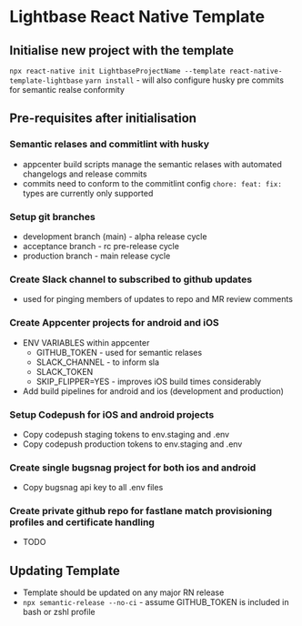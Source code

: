 # Lightbase React Native Template

## Initialise new project with the template

`npx react-native init LightbaseProjectName --template react-native-template-lightbase`
`yarn install` - will also configure husky pre commits for semantic realse conformity

## Pre-requisites after initialisation

### Semantic relases and commitlint with husky

- appcenter build scripts manage the semantic relases with automated changelogs and release commits
- commits need to conform to the commitlint config `chore: feat: fix:` types are currently only supported

### Setup git branches

- development branch (main) - alpha release cycle
- acceptance branch - rc pre-release cycle
- production branch - main release cycle

### Create Slack channel to subscribed to github updates

- used for pinging members of updates to repo and MR review comments

### Create Appcenter projects for android and iOS

- ENV VARIABLES within appcenter
  - GITHUB_TOKEN - used for semantic relases
  - SLACK_CHANNEL - to inform sla
  - SLACK_TOKEN
  - SKIP_FLIPPER=YES - improves iOS build times considerably
- Add build pipelines for android and ios (development and production)

### Setup Codepush for iOS and android projects

- Copy codepush staging tokens to env.staging and .env
- Copy codepush production tokens to env.staging and .env

### Create single bugsnag project for both ios and android

- Copy bugsnag api key to all .env files

### Create private github repo for fastlane match provisioning profiles and certificate handling

- TODO

## Updating Template

- Template should be updated on any major RN release
- `npx semantic-release --no-ci` - assume GITHUB_TOKEN is included in bash or zshl profile
